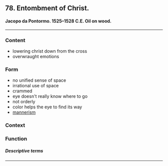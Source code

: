 <!-- order:10 -->
## 78. Entombment of Christ. 

#### Jacopo da Pontormo. 1525–1528 C.E. Oil on wood.

  ---

### Content
- lowering christ down from the cross
- overwraught emotions

### Form
- no unified sense of space
- irrational use of space
- crammed
- eye doesn't really know where to go
- not orderly
- color helps the eye to find its way
- [mannerism](mannerism)

### Context

### Function

##### Descriptive terms

  ---
  